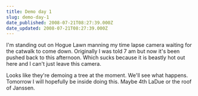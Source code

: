 ```yaml
---
title: Demo day 1
slug: demo-day-1
date_published: 2008-07-21T08:27:39.000Z
date_updated: 2008-07-21T08:27:39.000Z
---
```


I'm standing out on Hogue Lawn manning my time lapse camera waiting for the catwalk to come down. Originally I was told 7 am but now it's been pushed back to this afternoon. Which sucks because it is beastly hot out here and I can't just leave this camera.

Looks like they're demoing a tree at the moment. We'll see what happens. Tomorrow I will hopefully be inside doing this. Maybe 4th LaDue or the roof of Janssen.
